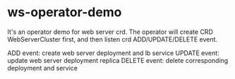 # ws-operator-demo
It's an operator demo for web server crd. The operator will create CRD WebServerCluster first, and then listen
crd ADD/UPDATE/DELETE event.

ADD event: create web server deployment and lb service
UPDATE event: update web server deployment replica
DELETE event: delete corresponding deployment and service